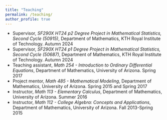 ```yaml
---
title: "Teaching"
permalink: /teaching/
author_profile: true
---
```


<!-- {% for post in site.talks reversed %}
  {% include archive-single-talk.html %}
{% endfor %} -->


- Supervisor, <i>SF290X HT24 p2 Degree Project in Mathematical Statistics, Second Cycle (50915)</i>, Department of Mathematics, KTH Royal Institute of Technology. Autumn 2024
- Supervisor, <i>SF290X HT24 p1 Degree Project in Mathematical Statistics, Second Cycle (50687)</i>, Department of Mathematics, KTH Royal Institute of Technology. Autumn 2024
- Teaching assistant, <i>Math 254 - Introduction to Ordinary Differential Equations</i>, Department of Mathematics, University of Arizona. Spring 2017
- Project mentor, <i>Math 485 - Mathematical Modeling</i>, Department of Mathematics, University of Arizona. Spring 2015 and Spring 2017
- Instructor, <i>Math 113 - Elementary Calculus</i>, Department of Mathematics, University of Arizona. Summer 2016
- Instructor, <i>Math 112 - College Algebra: Concepts and Applications</i>, Department of Mathematics, University of Arizona. Fall 2013-Spring 2015
<br> 
